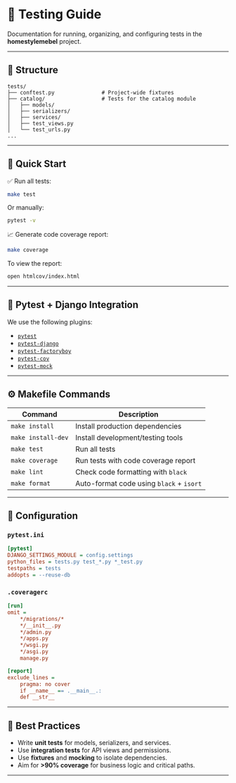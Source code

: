 # 🔪 Testing Guide

Documentation for running, organizing, and configuring tests in the **homestylemebel** project.

---

## 📁 Structure

```
tests/
├── conftest.py               # Project-wide fixtures
├── catalog/                  # Tests for the catalog module
│   ├── models/
│   ├── serializers/
│   ├── services/
│   ├── test_views.py
│   └── test_urls.py
...
```

---

## 🚀 Quick Start

✅ Run all tests:

```bash
make test
```

Or manually:

```bash
pytest -v
```

📈 Generate code coverage report:

```bash
make coverage
```

To view the report:

```bash
open htmlcov/index.html
```

---

## 🔪 Pytest + Django Integration

We use the following plugins:

- [`pytest`](https://docs.pytest.org/)
- [`pytest-django`](https://pytest-django.readthedocs.io/)
- [`pytest-factoryboy`](https://pytest-factoryboy.readthedocs.io/)
- [`pytest-cov`](https://pytest-cov.readthedocs.io/)
- [`pytest-mock`](https://pytest-mock.readthedocs.io/)

---

## ⚙️ Makefile Commands

| Command         | Description                             |
|----------------|-----------------------------------------|
| `make install`  | Install production dependencies         |
| `make install-dev` | Install development/testing tools   |
| `make test`     | Run all tests                           |
| `make coverage` | Run tests with code coverage report     |
| `make lint`     | Check code formatting with `black`      |
| `make format`   | Auto-format code using `black` + `isort`|

---

## 🔧 Configuration

### `pytest.ini`

```ini
[pytest]
DJANGO_SETTINGS_MODULE = config.settings
python_files = tests.py test_*.py *_test.py
testpaths = tests
addopts = --reuse-db
```

### `.coveragerc`

```ini
[run]
omit =
    */migrations/*
    */__init__.py
    */admin.py
    */apps.py
    */wsgi.py
    */asgi.py
    manage.py

[report]
exclude_lines =
    pragma: no cover
    if __name__ == .__main__.:
    def __str__
```

---

## 📌 Best Practices

- Write **unit tests** for models, serializers, and services.
- Use **integration tests** for API views and permissions.
- Use **fixtures** and **mocking** to isolate dependencies.
- Aim for **>90% coverage** for business logic and critical paths.

---
